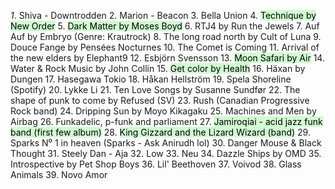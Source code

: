 *1*. Shiva - Downtrodden
2. Marion - Beacon
3. Bella Union
4. <mark style="background: #BBFABBA6;">Technique by New Order</mark>
5. <mark style="background: #BBFABBA6;">Dark Matter by Moses Boyd</mark>
6. RTJ4 by Run the Jewels
7. Auf Auf by Embryo (Genre: Krautrock)
8. The long road north by Cult of Luna
9. Douce Fange by Pensées Nocturnes
10. The Comet is Coming
11. Arrival of the new elders by Elephant9
12. Esbjörn Svensson 
13. <mark style="background: #BBFABBA6;">Moon Safari by Air</mark>
14. Water & Rock Music by John Collin
15. <mark style="background: #BBFABBA6;">Get color by Health</mark>
16. Häxan by Dungen
17. Hasegawa Tokio
18. Håkan Hellström 
19. Spela Shoreline (Spotify)
20. Lykke Li
21. Ten Love Songs by Susanne Sundfør
22. The shape of punk to come by Refused (SV)
23. Rush (Canadian Progressive Rock band)
24. Dripping Sun by Moyo Kikagaku
25. Machines and Men by Airbag
26. Funkadelic, p-funk and parliament
27. <mark style="background: #BBFABBA6;">Jamiroqiai - acid jazz funk band (first few album)</mark>
28. <mark style="background: #BBFABBA6;">King Gizzard and the Lizard Wizard (band)</mark>
29. Sparks N⁰ 1 in heaven (Sparks - Ask Anirudh lol)
30. Danger Mouse & Black Thought
31. Steely Dan - Aja
32. Low
33. Neu 
34. Dazzle Ships by OMD
35. Introspective by Pet Shop Boys
36. Lil' Beethoven
37. Voivod
38. Glass Animals
39. Novo Amor
